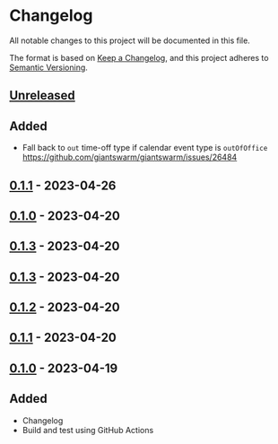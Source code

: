 # Changelog

All notable changes to this project will be documented in this file.

The format is based on [Keep a Changelog](https://keepachangelog.com/en/1.0.0/),
and this project adheres to [Semantic Versioning](https://semver.org/spec/v2.0.0.html).



## [Unreleased]

## Added

- Fall back to `out` time-off type if calendar event type is `outOfOffice` https://github.com/giantswarm/giantswarm/issues/26484 

## [0.1.1] - 2023-04-26

## [0.1.0] - 2023-04-20

## [0.1.3] - 2023-04-20

## [0.1.3] - 2023-04-20

## [0.1.2] - 2023-04-20

## [0.1.1] - 2023-04-20

## [0.1.0] - 2023-04-19

## Added

- Changelog
- Build and test using GitHub Actions

[Unreleased]: https://github.com/giantswarm/gapps-automation/compare/v0.1.1...HEAD
[0.1.1]: https://github.com/giantswarm/gapps-automation/compare/v0.1.0...v0.1.1
[0.1.0]: https://github.com/giantswarm/gapps-automation/compare/v0.1.3...v0.1.0
[0.1.3]: https://github.com/giantswarm/gapps-automation/compare/v0.1.3...v0.1.3
[0.1.3]: https://github.com/giantswarm/gapps-automation/compare/v0.1.2...v0.1.3
[0.1.2]: https://github.com/giantswarm/gapps-automation/compare/v0.1.1...v0.1.2
[0.1.1]: https://github.com/giantswarm/gapps-automation/compare/v0.1.0...v0.1.1
[0.1.0]: https://github.com/giantswarm/gapps-automation/releases/tag/v0.1.0
